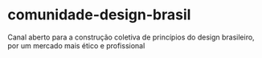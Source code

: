 # comunidade-design-brasil
Canal aberto para a construção coletiva de princípios do design brasileiro, por um mercado mais ético e profissional

